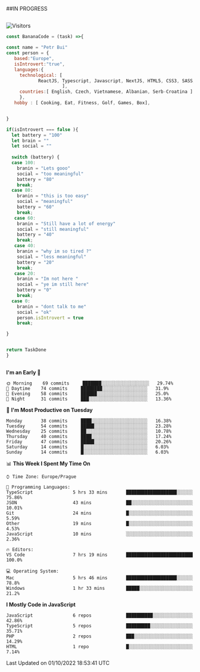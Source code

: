 ##IN PROGRESS
##
![Visitors](https://komarev.com/ghpvc/?username=petrbui&style=for-the-badge&label=Visitors+👀)
```Javascript
const BananaCode = (task) =>{

const name = "Petr Bui"
const person = {
   based:"Europe",
   isIntrovert:"true",
   languages:{
     technological: [ 
            ReactJS, Typescript, Javascript, NextJS, HTML5, CSS3, SASS, Redux, Node, Storybook, Styled-Component
                     ],
     countries:[ English, Czech, Vietnamese, Albanian, Serb-Croatina ]
     },
   hobby : [ Cooking, Eat, Fitness, Golf, Games, Box],


}

if(isIntrovert === false ){
  let battery = "100"
  let brain = ""
  let social = ""
  
  switch (battery) {
  case 100:
    branin = "Lets gooo"
    social = "too meaningful"
    battery = "80"
    break;
  case 80:
    branin = "this is too easy"
    social = "meaningful"
    battery = "60"
    break;
   case 60:
    branin = "Still have a lot of energy"
    social = "still meaningful"
    battery = "40"
    break;
   case 40:
    branin = "why im so tired ?"
    social = "less meaningful"
    battery = "20"
    break;
   case 20:
    branin = "Im not here "
    social = "ye im still here"
    battery = "0"
    break;
  case 0:
    branin = "dont talk to me"
    social = "ok"
    person.isIntrovert = true
    break;

}


return TaskDone
}
```



##
<!--
[![My GitHub stats](https://github-readme-stats.vercel.app/api?username=petrbui&theme=github_dark)](https://github.com/anuraghazra/github-readme-stats)

[![My wakatime stats](https://github-readme-stats.vercel.app/api/wakatime?username=petrbui&theme=github_dark)](https://github.com/anuraghazra/github-readme-stats)
-->
<!--START_SECTION:waka-->
**I'm an Early 🐤** 

```text
🌞 Morning    69 commits     ███████░░░░░░░░░░░░░░░░░░   29.74% 
🌆 Daytime    74 commits     ████████░░░░░░░░░░░░░░░░░   31.9% 
🌃 Evening    58 commits     ██████░░░░░░░░░░░░░░░░░░░   25.0% 
🌙 Night      31 commits     ███░░░░░░░░░░░░░░░░░░░░░░   13.36%

```
📅 **I'm Most Productive on Tuesday** 

```text
Monday       38 commits     ████░░░░░░░░░░░░░░░░░░░░░   16.38% 
Tuesday      54 commits     █████░░░░░░░░░░░░░░░░░░░░   23.28% 
Wednesday    25 commits     ██░░░░░░░░░░░░░░░░░░░░░░░   10.78% 
Thursday     40 commits     ████░░░░░░░░░░░░░░░░░░░░░   17.24% 
Friday       47 commits     █████░░░░░░░░░░░░░░░░░░░░   20.26% 
Saturday     14 commits     █░░░░░░░░░░░░░░░░░░░░░░░░   6.03% 
Sunday       14 commits     █░░░░░░░░░░░░░░░░░░░░░░░░   6.03%

```


📊 **This Week I Spent My Time On** 

```text
⌚︎ Time Zone: Europe/Prague

💬 Programming Languages: 
TypeScript               5 hrs 33 mins       ███████████████████░░░░░░   75.86% 
JSON                     43 mins             ██░░░░░░░░░░░░░░░░░░░░░░░   10.01% 
Git                      24 mins             █░░░░░░░░░░░░░░░░░░░░░░░░   5.59% 
Other                    19 mins             █░░░░░░░░░░░░░░░░░░░░░░░░   4.53% 
JavaScript               10 mins             ░░░░░░░░░░░░░░░░░░░░░░░░░   2.36%

🔥 Editors: 
VS Code                  7 hrs 19 mins       █████████████████████████   100.0%

💻 Operating System: 
Mac                      5 hrs 46 mins       ███████████████████░░░░░░   78.8% 
Windows                  1 hr 33 mins        █████░░░░░░░░░░░░░░░░░░░░   21.2%

```

**I Mostly Code in JavaScript** 

```text
JavaScript               6 repos             ██████████░░░░░░░░░░░░░░░   42.86% 
TypeScript               5 repos             █████████░░░░░░░░░░░░░░░░   35.71% 
PHP                      2 repos             ███░░░░░░░░░░░░░░░░░░░░░░   14.29% 
HTML                     1 repo              █░░░░░░░░░░░░░░░░░░░░░░░░   7.14%

```



 Last Updated on 01/10/2022 18:53:41 UTC
<!--END_SECTION:waka-->
